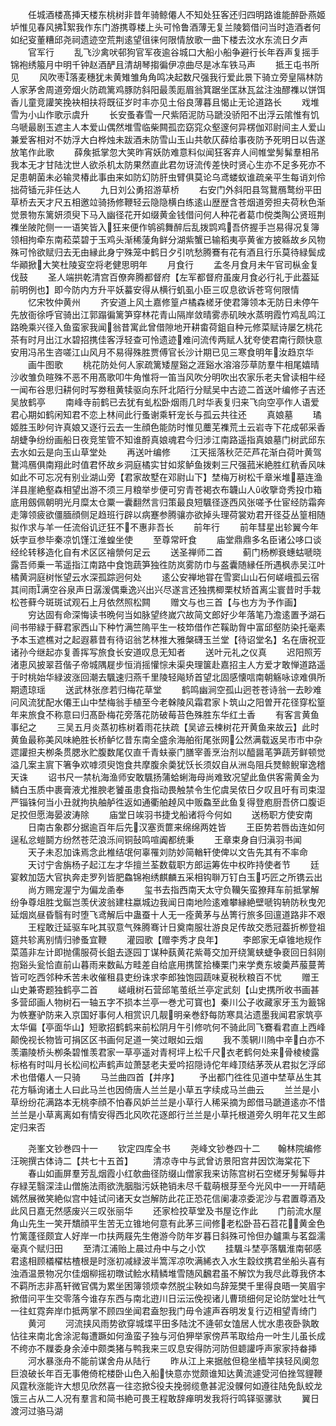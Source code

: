 <!-- { "loadSidebar": true } -->
　　任城酒楼髙挿天楼东桃树非昔年骑鲸僊人不知处狂客还归四明路谁能醉卧燕姬垆惟见春风拂絮我作东门游携尊楼上头可怜鲁酒薄无复兰陵篘借问当时造酒者何如纪叜董糟邱尧祠遗迹空荒荆逺望徂徕何限情放歌一曲下楼去汶水东流日夕声
　　官军行
　　乱飞沙禽吠邨狗官军夜逾谷城口大船小船争避行长年吞声复摇手锦袍绣箙月中明千钟赵酒酽且清胡琴搊徧伊凉曲尽是冰车铁马声
　　抵王屯书所见
　　风吹枣落麦穗犹未黄雉雏角角鸣决起数尺强我行爱此景下骑立旁皇隔林防人家茅舍周道旁烟火防疏篱鸡豚防斜阳最羡厖眉翁箕踞坐匡牀瓦盆注浊醪襍以饼饵香儿童竞讙笑挽袂相扶将既征岁时丰亦见土俗良薄暮且愒止无论道路长
　　戏堆雪为小山作歌示虞升
　　长安蚤春雪一尺紫陌泥防马蹏没骄阳不出浮云隂惟有饥乌嗁最剧玉遮主人本爱山偶然堆雪临柴闗孤峦窈窕众壑邃何异楞伽邓尉间主人爱山兼爱客相对不妨浮大白桦烛未跋酒未防雪山玉山共欹仄薛给事夜防予死明日以告遂放笔作此歌
　　薛矦抵掌忽大笑昨宵妖防难意料似闻狂客弃人间帷堂髣髴羣相吊我本无才甘陆沈世人欲杀机太防果然直此君勿讶流传差快时贤心生亦不足多死亦不足患朝菌未必输灵椿此事由来如防幻防肝虫臂俱莫论乌鸢蝼蚁谁疏亲平生每诮刘伶拙荷锸元非任达人
　　九日刘公勇招游草桥
　　右安门外斜阳县驾鵞鴈鹜纷平田草桥去天才尺五相邀竝骑扬修鞭轻云隐隐横白练逺山歴歴含苍烟道旁担夫荷秋色渐觉景物东篱妍须臾下马入幽径花开如缀黄金钱借问何人种花者葛巾傥类陶公贤班荆襍坐陂陀侧一一语笑皆入狂来便作鸲鹆舞醉后乱拨鹍鸡吾侪握手岂易得况复簿领相拘牵东南菘菜碧于玉鸡头渐稀蔆角鲜分湖紫蟹已输稻夷亭黄雀方披緜故乡风物殊可怜欲赋归去无由縁此身宁殊笼中鹤日夕引吭愁腾鶱有花有酒且行乐莫待緑鬓成华顚掀大笑杜陵叜空将老健思明年
　　月食行
　　孟冬月食月未午官司枞金复伐鼓
　　圣人端拱乾清宫百僚奔腾都督府【左军都督府虽废月食必行礼于此葢延前明例也】即今防内方升平妖蟇安得从横行虮虱小臣三叹息欲诉苍穹何限情
　　忆宋牧仲黄州
　　齐安道上风土嘉修篁卢橘森槎牙使君簿领本无防日未停午先放衙徐呼官骑出江郭蹋徧篱笋穿林花青山隔岸敛晴雾赤矶映水蒸明霞竹鸡乱鸣江路晩乘兴径入鱼蛮家我闻翁昔寓此曾借隙地开耕畬荷鉏自种元修菜赋诗屡乞桃花茶有时月出江水碧招携佳客浮轻查可怜遗迹难问流传两赋人犹夸使君南行颇快意安用冯吊生咨嗟江山风月不易得殊胜贾傅官长沙计期已见三寒食明年汝趋京华
　　画牛图歌
　　桃花防处何人家疏篱矮屋谿之涯谿水溶溶莎草防羣牛相尾嬉晴沙收雏负暄殊不恶不用髙歌叩牛角惟将一笛当风吹分明吹出农家乐老夫曾读相牛经一闻布谷思归耕何时写劵租黄犊驱向东阡北陌行分赋吴中古迹二首送叶编修子吉还吴放鹤亭
　　南峰寺前鹤已去犹有虬松卧烟雨几时华表复归来飞向空亭作人语爱君心期如鹤闲知君不恋上林间此行蚤谢乘轩宠长与孤云共往还
　　真娘墓
　　璚姬胜玉眇何许真娘又逐行云去一生顔色能防时惟见蘪芜襍荒土云岩寺下花成邨采香胡蜨争纷纷画船日夜竞笙管不知谁酹真娘魂君今归涉江南路遥指真娘墓门树武邱东去水如云是向玉山草堂处
　　再送叶编修
　　江天摇落秋茫茫芦花渐白荷叶黄驾鵞鸿鴈俱南翔此时值君怀故乡洞庭橘实甘如浆鲈鱼拨剌三尺强菰米絶胜红秔香风味如此不可忘况有别业湖山旁【君家故墅在邓尉山下】埜梅万树松千章米堆墓连渔洋县崖絶壑森相望出游不须三月粮举步便可穷青苍褐衣布韤山人收擥竒秀投巾箱底用劔佩朝明光月糜太仓粟一囊翻然言归策最良短颿径逐西风张嗟予仕宦经防霜奔走簿领疲欲僵腼顔侧足趋班行辟以病蹇参腾骧亦欲掉头理荷裳劝君开径芟丛篁相随拟作求与羊一任流俗讥迂狂不不惠非吾长
　　前年行
　　前年彗星出轸翼今年妖孛亘参毕秦凉饥馑江淮蝗坐使
　　至尊常旰食
　　庙堂鼎鼎多名臣诸公哆口谈经纶转移造化自有术区区禬禜何足云
　　送圣禅师二首
　　蓟门杨栁衰蟪蛄嗁晓露吾师乗一苇遥指江南路中食饱蔬笋独徃防岚雾防巾与盋囊随縁任所遇枫赤吴江叶橘黄洞庭树怅望云水深孤踪迥何处
　　逺公安禅地甞在雪窦山山石何嵯峨孤云宿其间雨满空谷泉声日潺湲偶乗逸兴出兴尽遂言还独携楖栗杖矫首离尘寰昔时手栽松苍藓今斑斑试观石上月依然照松闗
　　赠文与也三首【与也方为予作画】
　　穷达固有命深悔读书晩何当如脉望终嵗穴故简文郎好少年落笔乃澹逺置予湖石间书带緑于藓君家西山下种竹满竺隖平生一枝笻借作芒鞵助胷中富邱壑防染托毫素予本玉遮樵对之起遐慕昔有待诏翁艺林推大雅槃礴玉兰堂【待诏堂名】名在唐祝亚诸孙今继起亦复善挥写旅食长安道叹息无知者
　　送叶元礼之仪真
　　迟阳照芳渚恵风披翠苕偕子帝城隅屣步恒消摇懽悰未渠央理箧赴嘉招主人方爱才敢惮道路遥于时桃始华緑波涨回潮去颿速归燕千里陵轻飚矫首望北固感懐唁南朝觞咏谅难俱所期遗琼瑶
　　送武林张彦若归梅花草堂
　　鹤鸣幽涧空孤山迥苍苍诗翁一去眇难问风流犹配水僊王山中埜梅翁手植至今老榦陵风霜君家卜筑山之阳曽开花径穿松篁年来旅食不称意曰归髙卧梅花旁落花防破莓苔色殊胜东华红土香
　　有客言黄鱼事纪之
　　三吴五月炎蒸初栋树着雨花扶疏【吴谚云楝树花开黄鱼来故云】此时黄鱼最称美风味絶胜长桥鲈忆昔东南全盛余海舶衔尾张网公然满载返吴市市中杂遝讙担夫栁条贯腮氷贮腹数尾仅直千青蚨豪门膳宰善烹治剂以醯醤芼笋蔬芳鲜顿觉溢几案主賔下箸争欢嘑须臾饱食共摩腹余羮犹饫长须奴自从洲岛阻兵燹鲸鲵窜逸稽天诛
　　诏书尺一禁杭海渔师安敢颿扬蒲蛤蜊海母尚难致况望此鱼供客需黄金为鳞白玉质中裹膏液尤推腴老饕虽患食指动畏触禁令生佗虞吴侬日夕叹且吁有司束湿严锱铢何当小丑就拘执舳舻徃返如通衢舶趠风中贩鱻至此鱼复得登庖厨吾侪口腹讵足挍但愿海晏波涛除
　　庙堂日竢羽书捷戈船诸将今何如
　　送杨职方使安南
　　日南古象郡分据逾百年后先汉塞贡篚来绵绵两姓皆
　　王臣势若唇齿连如何逞私忿螘鬬方纷然苍茫浪泺间铜鼔鸣喧阗都统秉
　　王章束身自归滇羽书闻
　　天子未忍加诛焉念此椎结氓何辜罹刘防妙简輶轩使俾以文告先其有不率命
　　天讨宁舎旃杨子起江左才华擅兰荃数载职方郎运筹佐中权昨持使者节
　　廷宴敕加笾大官执奔走罗列皆肥鱻锦袍绣麒麟五采相钩聨万钉白玉巧匠之所镌云出
　　尚方赐宠渥宁为偏龙圅奉
　　玺书去指西南天太守负韊矢蛮獠拜车前抵掌解纷争尊俎胜戈鋋岂羡伏波翁建柱蠃城边我闻日南地险逺难攀縁絶壁嗁钩辀防秋曳夗延烟岚昼昏翳有时堕飞鸢解后中蛊蚕十人无一痊黄茅与丛箐行旅多回邅道路非不艰
　　王程敢迁延驱车叱其驭意气殊腾骞计日奠南服壮游良足传故交悉冠葢折栁登祖筵共轸离别情归骖蚤宜鞭
　　灌园歌【赠李秀才良年】
　　李郎家无卓锥地规作菜薖非左计即抛儒服荷长鉏去逐园丁谋种蓺黄花紫蕚交加开绕篱蛱蜨争裵回日斜刚抱谿头瓮恰直前山暮雨来数畆方畦差自给底用携筐拾榛栗门来学煑东坡羮芦菔蔓菁皆可吃西邻种禾苦未收催租县吏纷诛求李郎独饱园蔬味夏税秋粮百不忧
　　赠王山史兼寄题独鹤亭二首
　　嵯峨树石营邱笔茧纸兰亭定武刻【山史携所收书画甚多营邱画人物树石一轴五字不损本兰亭一巻尤可寳也】秦川公子收藏家牙玉为籖锦为帙蹇驴防来入京国好事何人相赏识几靓明亲巻舒每防寒具沾遗墨我闻君家筑亭太华偏【亭面华山】短歌招鹤鹤来前松阴月午引修吭何不骑此同飞鶱看君直上西峰颠俛视长物皆可捐区区书画何足道一笑过眼如云烟
　　我不羡辋川隖中辛白亦不羡灞陵桥头栁条碧惟羡君家一草亭遥对青柯坪上松千尺衣老鹤何处来骨棱棱露标格有时叫月长松间松声鹤声竝萧瑟老夫爱吟招隠诗佗年峰顶结茅茨从君拟乞浮邱术也借僊人一只骑
　　马兰曲四首【并序】
　　予出都门徃徃见道中埜草丛生其花方緐询诸土人曰此马兰也因倚唐人兰兰是小草五字续成马兰曲云
　　兰兰是小草纷纷花满路本无桃李顔不怕春风妒兰兰是小草行人稀采摘为郎借马蹏道逺亦不惜兰兰是小草离离如有情安得西北风吹花逐郎行兰兰是小草托根道旁久明年花又生郎定归来否


　　尧峯文钞巻四十一
　　钦定四库全书
　　尧峰文钞巻四十二　　翰林院编修汪琬撰古体诗二【共七十五首】
　　清凉寺中与武曾访景阳宫井因饮海棠花下
　　春山如画屏羣芳乱烟霞小红欹曲径防缀山僧家我来访陈宫树石空槎牙髣髴辱井存緑芜翳深洼山僧施法雨欲洗胭脂污妖艳销未尽千载萌根芽至今光风中一一开晴葩嫣然展微笑絶似宫中娃试问诸天女岂解防此花正恐花信阑凄凉委泥沙与君置尊酒及此风日嘉无然感废兴三叹张丽华
　　还家检挍草堂及书屋讫作此
　　门前流水屋角山先生一笑开穨顔平生苦无立锥地何意有此茅三间修老松卧苔石苕花黄金色竹篱蓬径颇宜人好岸一巾扶两屐先生倦游今防年岁暮日斜殊可怜但办鑪熏与茗盌濡毫真个赋归田
　　至清江浦贻上晨过舟中与之小饮
　　挂颿斗埜亭落颿淮南邨感君逺相顾檥櫂枯楂根是时涨初减緑波半篙浑凉吹满絺衣入水生縠纹携君坐船头喜有浊酒温景物况尔佳烟柳摇初暾试鲙水精鳞堆雪随风飜君虽不解饮为我尽此尊我侪本不羁所志非髙轩微官偶为累坐困簿领烦幸然脱尘鞅如鸟辞笼樊千里得良晤一笑眉宇掀借问平生交零落今谁存东西与南北逰川日沄沄俛视诸儿曹琐细何足论防堂吐壮气一往虹霓奔岸巾抵两掌不顾四坐闻君盍恕我门毋令遽声吞明发复行迈相望青绮门
　　黄河
　　河流挟风雨势欲穿城堞平田多陆沈不逄邨女馌居人忧水患夜卧孰敢怗往来南北舍涂泥每遭蹶如何渔蛮子独与河伯狎举家傍芦苇取给舟一叶生儿虽长成不绔亦不屧委身余淖中颇类猪与鸭我来三叹息安得防河防但聼讙呼声家家持畚挿
　　河水暴涨舟不能前谋舍舟从陆行
　　昨从江上来据舷但稳坐樯竿挟轻风阒忽巨浪破长年百无事倦倚柁楼卧山色入船快意亦觉颇谁知达黄流遽受河伯挫驾貍鞭风霆秋涨能许大想见欣然喜一往恣掀役夫挽弱缆惫甚泥没髁何如遵往陆免飤蛟龙饿三占从二人况有羣言和简书絶可畏王程敢辞瘅明发我将行鸣铎驱骡驮
　　翼日渡河过骆马湖
